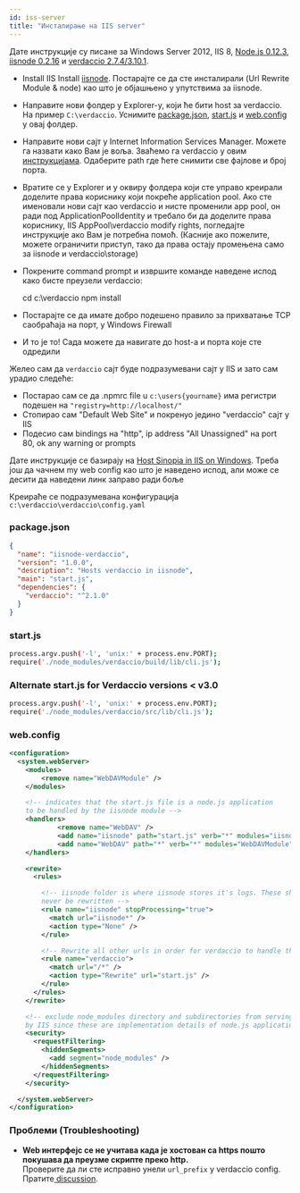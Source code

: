 ```yaml
---
id: iss-server
title: "Инсталирање на IIS server"
---
```

Дате инструкције су писане за Windows Server 2012, IIS 8, [Node.js 0.12.3](https://nodejs.org/), [iisnode 0.2.16](https://github.com/tjanczuk/iisnode) и [verdaccio 2.7.4/3.10.1](https://github.com/verdaccio/verdaccio).

- Install IIS Install [iisnode](https://github.com/tjanczuk/iisnode). Постарајте се да сте инсталирали (Url Rewrite Module & node) као што је објашњено у упутствима за iisnode.
- Направите нови фолдер у Explorer-у, који ће бити host за verdaccio. На пример `C:\verdaccio`. Уснимите [package.json](#packagejson), [start.js](#startjs) и [web.config](#webconfig) у овај фолдер.
- Направите нови сајт у Internet Information Services Manager. Можете га назвати како Вам је воља. Зваћемо га verdaccio у овим [инструкцијама](http://www.iis.net/learn/manage/configuring-security/application-pool-identities). Одаберите path где ћете снимити све фајлове и број порта.
- Вратите се у Explorer и у оквиру фолдера који сте управо креирали доделите права кориснику који покреће application pool. Ако сте именовали нови сајт као verdaccio и нисте променили app pool, он ради под ApplicationPoolIdentity и требало би да доделите права кориснику, IIS AppPool\verdaccio modify rights, погледајте инструкције ако Вам је потребна помоћ. (Касније ако пожелите, можете ограничити приступ, тако да права остају промењена само за iisnode и verdaccio\storage)
- Покрените command prompt и извршите команде наведене испод како бисте преузели verdaccio:

    cd c:\verdaccio
    npm install
    

- Постарајте се да имате добро подешено правило за прихватање TCP саобраћаја на порт, у Windows Firewall
- И то је то! Сада можете да навигате до host-a и порта које сте одредили

Желео сам да `verdaccio` сајт буде подразумевани сајт у IIS и зато сам урадио следеће:

- Постарао сам се да .npmrc file u `c:\users{yourname}` има регистри подешен на `"registry=http://localhost/"`
- Стопирао сам "Default Web Site" и покренуо јединo "verdaccio" сајт у IIS
- Подесио сам bindings на "http", ip address "All Unassigned" на port 80, ok any warning or prompts

Дате инструкције се базирају на [Host Sinopia in IIS on Windows](https://gist.github.com/HCanber/4dd8409f79991a09ac75). Треба још да чачнем my web config као што је наведено испод, али може се десити да наведени линк заправо ради боље

Креираће се подразумевана конфигурација `c:\verdaccio\verdaccio\config.yaml`

### package.json

```json
{
  "name": "iisnode-verdaccio",
  "version": "1.0.0",
  "description": "Hosts verdaccio in iisnode",
  "main": "start.js",
  "dependencies": {
    "verdaccio": "^2.1.0"
  }
}
```

### start.js

```bash
process.argv.push('-l', 'unix:' + process.env.PORT);
require('./node_modules/verdaccio/build/lib/cli.js');
```

### Alternate start.js for Verdaccio versions < v3.0

```bash
process.argv.push('-l', 'unix:' + process.env.PORT);
require('./node_modules/verdaccio/src/lib/cli.js');
```

### web.config

```xml
<configuration>
  <system.webServer>
    <modules>
        <remove name="WebDAVModule" />
    </modules>

    <!-- indicates that the start.js file is a node.js application
    to be handled by the iisnode module -->
    <handlers>
            <remove name="WebDAV" />
            <add name="iisnode" path="start.js" verb="*" modules="iisnode" resourceType="Unspecified" requireAccess="Execute" />
            <add name="WebDAV" path="*" verb="*" modules="WebDAVModule" resourceType="Unspecified" requireAccess="Execute" />
    </handlers>

    <rewrite>
      <rules>

        <!-- iisnode folder is where iisnode stores it's logs. These should
        never be rewritten -->
        <rule name="iisnode" stopProcessing="true">
          <match url="iisnode*" />
          <action type="None" />
        </rule>

        <!-- Rewrite all other urls in order for verdaccio to handle these -->
        <rule name="verdaccio">
          <match url="/*" />
          <action type="Rewrite" url="start.js" />
        </rule>
      </rules>
    </rewrite>

    <!-- exclude node_modules directory and subdirectories from serving
    by IIS since these are implementation details of node.js applications -->
    <security>
      <requestFiltering>
        <hiddenSegments>
          <add segment="node_modules" />
        </hiddenSegments>
      </requestFiltering>
    </security>

  </system.webServer>
</configuration>
```

### Проблеми (Troubleshooting)

- **Web интерфејс се не учитава када је хостован са https пошто покушава да преузме скрипте преко http.**  
    Проверите да ли сте исправно унели `url_prefix` у verdaccio config. Пратите[ discussion](https://github.com/verdaccio/verdaccio/issues/622).